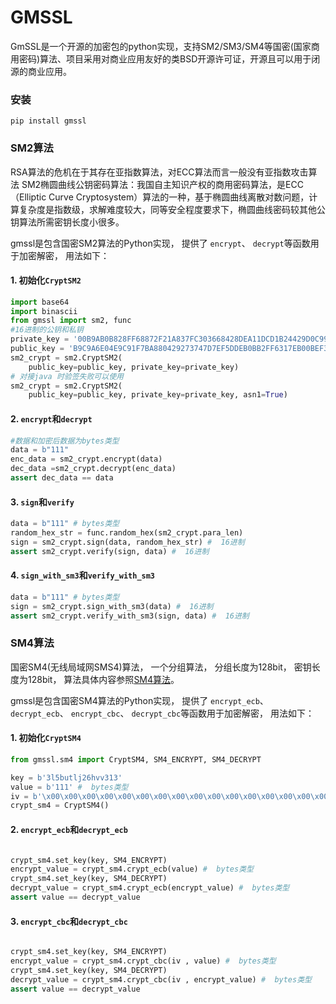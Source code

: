 GMSSL
========
GmSSL是一个开源的加密包的python实现，支持SM2/SM3/SM4等国密(国家商用密码)算法、项目采用对商业应用友好的类BSD开源许可证，开源且可以用于闭源的商业应用。

### 安装

```shell
pip install gmssl
```

### SM2算法
RSA算法的危机在于其存在亚指数算法，对ECC算法而言一般没有亚指数攻击算法
SM2椭圆曲线公钥密码算法：我国自主知识产权的商用密码算法，是ECC（Elliptic Curve Cryptosystem）算法的一种，基于椭圆曲线离散对数问题，计算复杂度是指数级，求解难度较大，同等安全程度要求下，椭圆曲线密码较其他公钥算法所需密钥长度小很多。

gmssl是包含国密SM2算法的Python实现， 提供了 `encrypt`、 `decrypt`等函数用于加密解密， 用法如下：

#### 1. 初始化`CryptSM2`

```python
import base64
import binascii
from gmssl import sm2, func
#16进制的公钥和私钥
private_key = '00B9AB0B828FF68872F21A837FC303668428DEA11DCD1B24429D0C99E24EED83D5'
public_key = 'B9C9A6E04E9C91F7BA880429273747D7EF5DDEB0BB2FF6317EB00BEF331A83081A6994B8993F3F5D6EADDDB81872266C87C018FB4162F5AF347B483E24620207'
sm2_crypt = sm2.CryptSM2(
    public_key=public_key, private_key=private_key)
# 对接java 时验签失败可以使用
sm2_crypt = sm2.CryptSM2(
    public_key=public_key, private_key=private_key, asn1=True)
```

#### 2. `encrypt`和`decrypt`

```python
#数据和加密后数据为bytes类型
data = b"111"
enc_data = sm2_crypt.encrypt(data)
dec_data =sm2_crypt.decrypt(enc_data)
assert dec_data == data
```

#### 3. `sign`和`verify`
```python
data = b"111" # bytes类型
random_hex_str = func.random_hex(sm2_crypt.para_len)
sign = sm2_crypt.sign(data, random_hex_str) #  16进制
assert sm2_crypt.verify(sign, data) #  16进制
```

#### 4. `sign_with_sm3`和`verify_with_sm3`

```python
data = b"111" # bytes类型
sign = sm2_crypt.sign_with_sm3(data) #  16进制
assert sm2_crypt.verify_with_sm3(sign, data) #  16进制
```


### SM4算法

国密SM4(无线局域网SMS4)算法， 一个分组算法， 分组长度为128bit， 密钥长度为128bit，
算法具体内容参照[SM4算法](https://drive.google.com/file/d/0B0o25hRlUdXcbzdjT0hrYkkwUjg/view?usp=sharing)。

gmssl是包含国密SM4算法的Python实现， 提供了 `encrypt_ecb`、 `decrypt_ecb`、 `encrypt_cbc`、
`decrypt_cbc`等函数用于加密解密， 用法如下：

#### 1. 初始化`CryptSM4`

```python
from gmssl.sm4 import CryptSM4, SM4_ENCRYPT, SM4_DECRYPT

key = b'3l5butlj26hvv313'
value = b'111' #  bytes类型
iv = b'\x00\x00\x00\x00\x00\x00\x00\x00\x00\x00\x00\x00\x00\x00\x00\x00' #  bytes类型
crypt_sm4 = CryptSM4()
```

#### 2. `encrypt_ecb`和`decrypt_ecb`

```python

crypt_sm4.set_key(key, SM4_ENCRYPT)
encrypt_value = crypt_sm4.crypt_ecb(value) #  bytes类型
crypt_sm4.set_key(key, SM4_DECRYPT)
decrypt_value = crypt_sm4.crypt_ecb(encrypt_value) #  bytes类型
assert value == decrypt_value

```

#### 3. `encrypt_cbc`和`decrypt_cbc`

```python

crypt_sm4.set_key(key, SM4_ENCRYPT)
encrypt_value = crypt_sm4.crypt_cbc(iv , value) #  bytes类型
crypt_sm4.set_key(key, SM4_DECRYPT)
decrypt_value = crypt_sm4.crypt_cbc(iv , encrypt_value) #  bytes类型
assert value == decrypt_value

```
